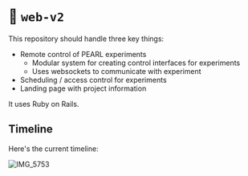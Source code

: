 # 🚂 `web-v2`

This repository should handle three key things:

* Remote control of PEARL experiments
  * Modular system for creating control interfaces for experiments
  * Uses websockets to communicate with experiment
* Scheduling / access control for experiments
* Landing page with project information

It uses Ruby on Rails.

## Timeline

Here's the current timeline:

![IMG_5753](https://github.com/PEARL-Project-UC-Berkeley/web-v2/assets/39828164/d49c1c7f-4eb7-45ab-94c2-a225650e35c7)
